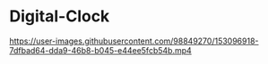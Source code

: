 # Digital-Clock


https://user-images.githubusercontent.com/98849270/153096918-7dfbad64-dda9-46b8-b045-e44ee5fcb54b.mp4

